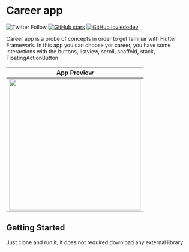 # Career app
![Twitter Follow](https://img.shields.io/twitter/follow/ivoviedo?color=1DA1F2&label=Followers&logo=twitter&style=for-the-badge)
[![GitHub stars](https://img.shields.io/github/stars/ioviedodev/trip_app.svg?style=social&label=Star)](https://github.com/ioviedodev/trip_app)
[![GitHub ioviedodev](https://img.shields.io/github/followers/ioviedodev?label=follow&style=social)](https://github.com/ioviedodev)

Career app is a probe of concepts in order to get familiar with Flutter Framework. In this app you can choose
yor career, you have some interactions with the buttons, listview, scroll, scaffold, stack, FloatingActionButton 

|                                                   App Preview                                                   |
|:---------------------------------------------------------------------------------------------------------------:|
| <img src="careerApp.gif" width="350"></a> |

## Getting Started

Just clone and run it, it does not required download any external library
